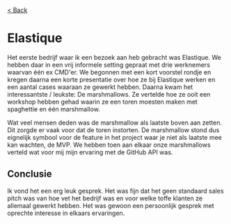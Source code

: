 [< Back](../README.md)

# Elastique

Het eerste bedrijf waar ik een bezoek aan heb gebracht was Elastique. We hebben daar in een vrij informele setting gepraat met drie werknemers waarvan één ex CMD'er. We begonnen met een kort voorstel rondje en kregen daarna een korte presentatie over hoe ze bij Elastique werken en een aantal cases waaraan ze gewerkt hebben. Daarna kwam het interessantste / leukste: De marshmallows. Ze vertelde hoe ze ooit een workshop hebben gehad waarin ze een toren moesten maken met spaghettie en één marshmallow.

Wat veel mensen deden was de marshmallow als laatste boven aan zetten. Dit zorgde er vaak voor dat de toren instorten. De marshmallow stond dus eignelijk symbool voor de feature in het project waar je niet als laatste mee kan wachten, de MVP. We hebben toen aan elkaar onze marshmallows verteld wat voor mij mijn ervaring met de GitHub API was.

## Conclusie

Ik vond het een erg leuk gesprek. Het was fijn dat het geen standaard sales pitch was van hoe vet het bedrijf was en voor welke toffe klanten ze allemaal gewerkt hebben. Het was gewoon een persoonlijk gesprek met oprechte interesse in elkaars ervaringen.
